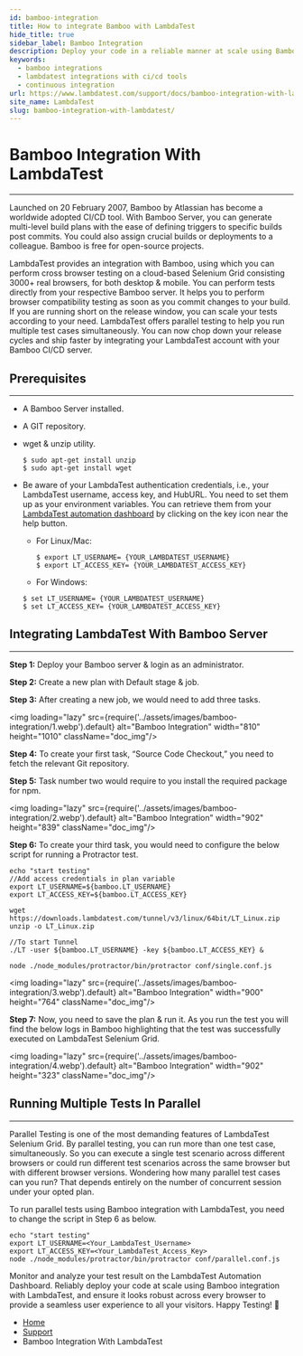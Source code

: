 ```yaml
---
id: bamboo-integration
title: How to integrate Bamboo with LambdaTest
hide_title: true
sidebar_label: Bamboo Integration
description: Deploy your code in a reliable manner at scale using Bamboo integration with LambdaTest, and ensure it looks robust across every browser with Selenium Grid on cloud.
keywords:
  - bamboo integrations
  - lambdatest integrations with ci/cd tools
  - continuous integration
url: https://www.lambdatest.com/support/docs/bamboo-integration-with-lambdatest/
site_name: LambdaTest
slug: bamboo-integration-with-lambdatest/
---
```

<script type="application/ld+json"
      dangerouslySetInnerHTML={{ __html: JSON.stringify({
       "@context": "https://schema.org",
        "@type": "BreadcrumbList",
        "itemListElement": [{
          "@type": "ListItem",
          "position": 1,
          "name": "LambdaTest",
          "item": "https://www.lambdatest.com/"
        },{
          "@type": "ListItem",
          "position": 2,
          "name": "Support",
          "item": "https://www.lambdatest.com/support/"
        },{
          "@type": "ListItem",
          "position": 4,
          "name": "Bamboo Integration With LambdaTest",
          "item": "https://www.lambdatest.com/support/docs/bamboo-integration-with-lambdatest/"
        }]
      })
    }}
></script>
# Bamboo Integration With LambdaTest
***
Launched on 20 February 2007, Bamboo by Atlassian has become a worldwide adopted CI/CD tool. With Bamboo Server, you can generate multi-level build plans with the ease of defining triggers to specific builds post commits. You could also assign crucial builds or deployments to a colleague. Bamboo is free for open-source projects.

LambdaTest provides an integration with Bamboo, using which you can perform cross browser testing on a cloud-based Selenium Grid consisting 3000+ real browsers, for both desktop & mobile. You can perform tests directly from your respective Bamboo server. It helps you to perform browser compatibility testing as soon as you commit changes to your build. If you are running short on the release window, you can scale your tests according to your need. LambdaTest offers parallel testing to help you run multiple test cases simultaneously. You can now chop down your release cycles and ship faster by integrating your LambdaTest account with your Bamboo CI/CD server.

## Prerequisites
***

- A Bamboo Server installed.
- A GIT repository.
- wget & unzip utility.

  ```
  $ sudo apt-get install unzip
  $ sudo apt-get install wget
  ```

- Be aware of your LambdaTest authentication credentials, i.e., your LambdaTest username, access key, and HubURL. You need to set them up as your environment variables. You can retrieve them from your [LambdaTest automation dashboard](https://automation.lambdatest.com/) by clicking on the key icon near the help button.

    - For Linux/Mac:
      ```
      $ export LT_USERNAME= {YOUR_LAMBDATEST_USERNAME}
      $ export LT_ACCESS_KEY= {YOUR_LAMBDATEST_ACCESS_KEY}
      ```   
    - For Windows:

     ```
     $ set LT_USERNAME= {YOUR_LAMBDATEST_USERNAME}
     $ set LT_ACCESS_KEY= {YOUR_LAMBDATEST_ACCESS_KEY}
    ```

## Integrating LambdaTest With Bamboo Server
***

**Step 1:** Deploy your Bamboo server & login as an administrator.

**Step 2:** Create a new plan with Default stage & job.

**Step 3:** After creating a new job, we would need to add three tasks.

<img loading="lazy" src={require('../assets/images/bamboo-integration/1.webp').default} alt="Bamboo Integration" width="810" height="1010" className="doc_img"/>

**Step 4:** To create your first task, “Source Code Checkout,” you need to fetch the relevant Git repository.

**Step 5:** Task number two would require to you install the required package for npm.

<img loading="lazy" src={require('../assets/images/bamboo-integration/2.webp').default} alt="Bamboo Integration" width="902" height="839" className="doc_img"/>

**Step 6:** To create your third task, you would need to configure the below script for running a Protractor test.

```
echo "start testing"
//Add access credentials in plan variable
export LT_USERNAME=${bamboo.LT_USERNAME}
export LT_ACCESS_KEY=${bamboo.LT_ACCESS_KEY}

wget https://downloads.lambdatest.com/tunnel/v3/linux/64bit/LT_Linux.zip
unzip -o LT_Linux.zip

//To start Tunnel
./LT -user ${bamboo.LT_USERNAME} -key ${bamboo.LT_ACCESS_KEY} &

node ./node_modules/protractor/bin/protractor conf/single.conf.js
```

<img loading="lazy" src={require('../assets/images/bamboo-integration/3.webp').default} alt="Bamboo Integration" width="900" height="764" className="doc_img"/>

**Step 7:** Now, you need to save the plan & run it. As you run the test you will find the below logs in Bamboo highlighting that the test was successfully executed on LambdaTest Selenium Grid.

<img loading="lazy" src={require('../assets/images/bamboo-integration/4.webp').default} alt="Bamboo Integration" width="902" height="323" className="doc_img"/>

## Running Multiple Tests In Parallel
***

Parallel Testing is one of the most demanding features of LambdaTest Selenium Grid. By parallel testing, you can run more than one test case, simultaneously. So you can execute a single test scenario across different browsers or could run different test scenarios across the same browser but with different browser versions. Wondering how many parallel test cases can you run? That depends entirely on the number of concurrent session under your opted plan.

To run parallel tests using Bamboo integration with LambdaTest, you need to change the script in Step 6 as below.   

```
echo "start testing"
export LT_USERNAME=<Your_LambdaTest_Username>
export LT_ACCESS_KEY=<Your_LambdaTest_Access_Key>
node ./node_modules/protractor/bin/protractor conf/parallel.conf.js
```
Monitor and analyze your test result on the LambdaTest Automation Dashboard.
Reliably deploy your code at scale using Bamboo integration with LambdaTest, and ensure it looks robust across every browser to provide a seamless user experience to all your visitors.  Happy Testing! 🙂

<nav aria-label="breadcrumbs">
  <ul className="breadcrumbs">
    <li className="breadcrumbs__item">
      <a className="breadcrumbs__link" href="https://www.lambdatest.com">Home</a>
    </li>
    <li className="breadcrumbs__item">
      <a className="breadcrumbs__link" href="/support/docs/">Support</a>
    </li>
    <li className="breadcrumbs__item breadcrumbs__item--active">
      <span className="breadcrumbs__link">Bamboo Integration With LambdaTest</span>
    </li>
  </ul>
</nav>